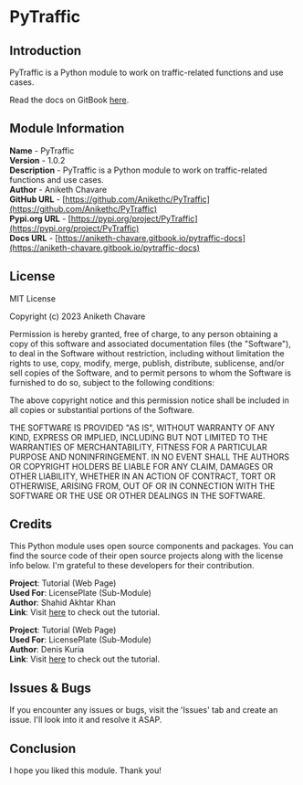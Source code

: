 # PyTraffic

## Introduction

PyTraffic is a Python module to work on traffic-related functions and use cases.

Read the docs on GitBook [here](https://aniketh-chavare.gitbook.io/pytraffic-docs).

## Module Information

**Name** - PyTraffic</br>
**Version** - 1.0.2</br>
**Description** - PyTraffic is a Python module to work on traffic-related functions and use cases.</br>
**Author** - Aniketh Chavare</br>
**GitHub URL** - [https://github.com/Anikethc/PyTraffic](https://github.com/Anikethc/PyTraffic)</br>
**Pypi.org URL** - [https://pypi.org/project/PyTraffic](https://pypi.org/project/PyTraffic)</br>
**Docs URL** - [https://aniketh-chavare.gitbook.io/pytraffic-docs](https://aniketh-chavare.gitbook.io/pytraffic-docs)

## License

MIT License

Copyright (c) 2023 Aniketh Chavare

Permission is hereby granted, free of charge, to any person obtaining a copy
of this software and associated documentation files (the "Software"), to deal
in the Software without restriction, including without limitation the rights
to use, copy, modify, merge, publish, distribute, sublicense, and/or sell
copies of the Software, and to permit persons to whom the Software is
furnished to do so, subject to the following conditions:

The above copyright notice and this permission notice shall be included in all
copies or substantial portions of the Software.

THE SOFTWARE IS PROVIDED "AS IS", WITHOUT WARRANTY OF ANY KIND, EXPRESS OR
IMPLIED, INCLUDING BUT NOT LIMITED TO THE WARRANTIES OF MERCHANTABILITY,
FITNESS FOR A PARTICULAR PURPOSE AND NONINFRINGEMENT. IN NO EVENT SHALL THE
AUTHORS OR COPYRIGHT HOLDERS BE LIABLE FOR ANY CLAIM, DAMAGES OR OTHER
LIABILITY, WHETHER IN AN ACTION OF CONTRACT, TORT OR OTHERWISE, ARISING FROM,
OUT OF OR IN CONNECTION WITH THE SOFTWARE OR THE USE OR OTHER DEALINGS IN THE
SOFTWARE.

## Credits

This Python module uses open source components and packages. You can find the source code of their open source projects along with the license info below. I'm grateful to these developers for their contribution.

**Project**: Tutorial (Web Page)<br>
**Used For**: LicensePlate (Sub-Module)<br>
**Author**: Shahid Akhtar Khan<br>
**Link**: Visit [here](https://www.tutorialspoint.com/how-to-detect-license-plates-using-opencv-python) to check out the tutorial.<br>

**Project**: Tutorial (Web Page)<br>
**Used For**: LicensePlate (Sub-Module)<br>
**Author**: Denis Kuria<br>
**Link**: Visit [here](https://www.makeuseof.com/python-car-license-plates-detect-and-recognize) to check out the tutorial.

## Issues & Bugs

If you encounter any issues or bugs, visit the 'Issues' tab and create an issue. I'll look into it and resolve it ASAP.

## Conclusion

I hope you liked this module. Thank you!